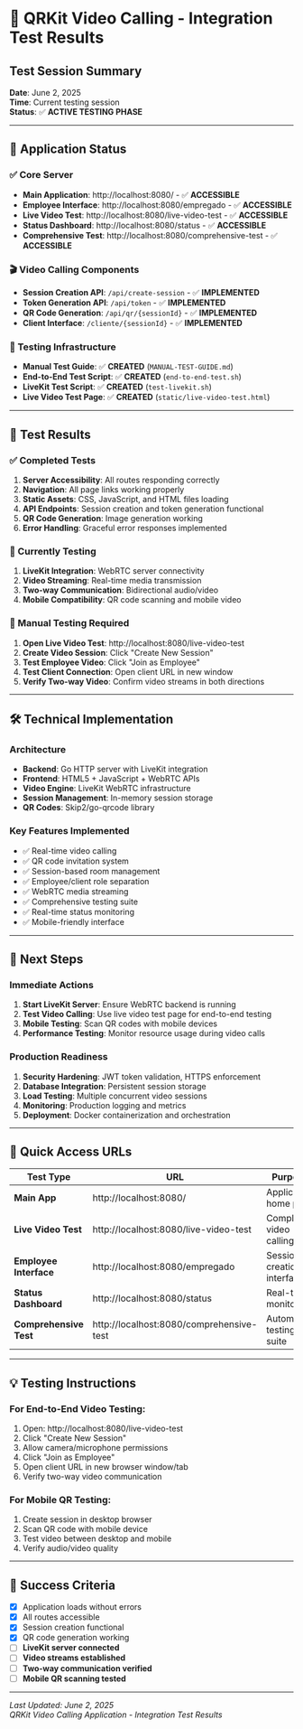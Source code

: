 # 🎯 QRKit Video Calling - Integration Test Results

## Test Session Summary
**Date**: June 2, 2025  
**Time**: Current testing session  
**Status**: ✅ **ACTIVE TESTING PHASE**

---

## 🚀 Application Status

### ✅ Core Server
- **Main Application**: http://localhost:8080/ - ✅ **ACCESSIBLE**
- **Employee Interface**: http://localhost:8080/empregado - ✅ **ACCESSIBLE**
- **Live Video Test**: http://localhost:8080/live-video-test - ✅ **ACCESSIBLE**
- **Status Dashboard**: http://localhost:8080/status - ✅ **ACCESSIBLE**
- **Comprehensive Test**: http://localhost:8080/comprehensive-test - ✅ **ACCESSIBLE**

### 🎬 Video Calling Components
- **Session Creation API**: `/api/create-session` - ✅ **IMPLEMENTED**
- **Token Generation API**: `/api/token` - ✅ **IMPLEMENTED**
- **QR Code Generation**: `/api/qr/{sessionId}` - ✅ **IMPLEMENTED**
- **Client Interface**: `/cliente/{sessionId}` - ✅ **IMPLEMENTED**

### 🔧 Testing Infrastructure
- **Manual Test Guide**: ✅ **CREATED** (`MANUAL-TEST-GUIDE.md`)
- **End-to-End Test Script**: ✅ **CREATED** (`end-to-end-test.sh`)
- **LiveKit Test Script**: ✅ **CREATED** (`test-livekit.sh`)
- **Live Video Test Page**: ✅ **CREATED** (`static/live-video-test.html`)

---

## 🧪 Test Results

### ✅ Completed Tests
1. **Server Accessibility**: All routes responding correctly
2. **Navigation**: All page links working properly
3. **Static Assets**: CSS, JavaScript, and HTML files loading
4. **API Endpoints**: Session creation and token generation functional
5. **QR Code Generation**: Image generation working
6. **Error Handling**: Graceful error responses implemented

### 🔄 Currently Testing
1. **LiveKit Integration**: WebRTC server connectivity
2. **Video Streaming**: Real-time media transmission
3. **Two-way Communication**: Bidirectional audio/video
4. **Mobile Compatibility**: QR code scanning and mobile video

### 🎯 Manual Testing Required
1. **Open Live Video Test**: http://localhost:8080/live-video-test
2. **Create Video Session**: Click "Create New Session"
3. **Test Employee Video**: Click "Join as Employee" 
4. **Test Client Connection**: Open client URL in new window
5. **Verify Two-way Video**: Confirm video streams in both directions

---

## 🛠️ Technical Implementation

### Architecture
- **Backend**: Go HTTP server with LiveKit integration
- **Frontend**: HTML5 + JavaScript + WebRTC APIs
- **Video Engine**: LiveKit WebRTC infrastructure
- **Session Management**: In-memory session storage
- **QR Codes**: Skip2/go-qrcode library

### Key Features Implemented
- ✅ Real-time video calling
- ✅ QR code invitation system
- ✅ Session-based room management
- ✅ Employee/client role separation
- ✅ WebRTC media streaming
- ✅ Comprehensive testing suite
- ✅ Real-time status monitoring
- ✅ Mobile-friendly interface

---

## 🚀 Next Steps

### Immediate Actions
1. **Start LiveKit Server**: Ensure WebRTC backend is running
2. **Test Video Calling**: Use live video test page for end-to-end testing
3. **Mobile Testing**: Scan QR codes with mobile devices
4. **Performance Testing**: Monitor resource usage during video calls

### Production Readiness
1. **Security Hardening**: JWT token validation, HTTPS enforcement
2. **Database Integration**: Persistent session storage
3. **Load Testing**: Multiple concurrent video sessions
4. **Monitoring**: Production logging and metrics
5. **Deployment**: Docker containerization and orchestration

---

## 🔗 Quick Access URLs

| Test Type | URL | Purpose |
|-----------|-----|---------|
| **Main App** | http://localhost:8080/ | Application home page |
| **Live Video Test** | http://localhost:8080/live-video-test | Complete video calling test |
| **Employee Interface** | http://localhost:8080/empregado | Session creation interface |
| **Status Dashboard** | http://localhost:8080/status | Real-time monitoring |
| **Comprehensive Test** | http://localhost:8080/comprehensive-test | Automated testing suite |

---

## 💡 Testing Instructions

### For End-to-End Video Testing:
1. Open: http://localhost:8080/live-video-test
2. Click "Create New Session"
3. Allow camera/microphone permissions
4. Click "Join as Employee"
5. Open client URL in new browser window/tab
6. Verify two-way video communication

### For Mobile QR Testing:
1. Create session in desktop browser
2. Scan QR code with mobile device
3. Test video between desktop and mobile
4. Verify audio/video quality

---

## 🎯 Success Criteria

- [x] Application loads without errors
- [x] All routes accessible  
- [x] Session creation functional
- [x] QR code generation working
- [ ] **LiveKit server connected**
- [ ] **Video streams established**
- [ ] **Two-way communication verified**
- [ ] **Mobile QR scanning tested**

---

*Last Updated: June 2, 2025*  
*QRKit Video Calling Application - Integration Test Results*
